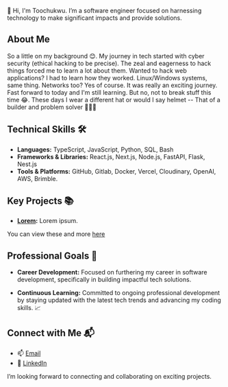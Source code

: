 👋 Hi, I'm Toochukwu. I’m a software engineer focused on harnessing technology to make significant impacts and provide solutions.

## About Me
So a little on my background 😊. My journey in tech started with cyber security (ethical hacking to be precise). The zeal and eagerness to hack things forced me to learn a lot about them. Wanted to hack web applications? I had to learn how they worked. Linux/Windows systems, same thing. Networks too? Yes of course. It was really an exciting journey. Fast forward to today and I'm still learning. But no, not to break stuff this time 😂. These days I wear a different hat or would I say helmet -- That of a builder and problem solver 👷🏾‍♂️

## Technical Skills 🛠️
- **Languages:** TypeScript, JavaScript, Python, SQL, Bash
- **Frameworks & Libraries:** React.js, Next.js, Node.js, FastAPI, Flask, Nest.js
- **Tools & Platforms:** GitHub, Gitlab, Docker, Vercel, Cloudinary, OpenAI, AWS, Brimble.


## Key Projects 📚
- **[Lorem](https://):** Lorem ipsum.

You can view these and more [here](https:///#)

## Professional Goals 🚀
- **Career Development:** Focused on furthering my career in software development, specifically in building impactful tech solutions.
  
- **Continuous Learning:** Committed to ongoing professional development by staying updated with the latest tech trends and advancing my coding skills. 📈

## Connect with Me 📬
- 📫 [Email](chukwu.toochukwu@lmu.edu.ng)
- 🔗 [LinkedIn](https://www.linkedin.com/in/toochukwu-chukwu)

I’m looking forward to connecting and collaborating on exciting projects.
